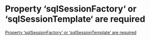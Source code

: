 # Property ‘sqlSessionFactory‘ or ‘sqlSessionTemplate‘ are required
[Property ‘sqlSessionFactory‘ or ‘sqlSessionTemplate‘ are required](https://aiwithcloud.com/2022/09/16/property_sqlsessionfactory_or_sqlsessiontemplate_are_required/)